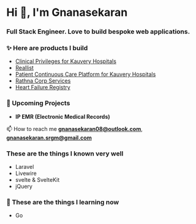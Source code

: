 <h1>Hi 👋, I'm Gnanasekaran</h1>
<h3>Full Stack Engineer. Love to build bespoke web applications.</h3>

### ✨ Here are products I build
- [Clinical Privileges for Kauvery Hospitals](https://cp.kauveryhospital.com/)
- [Reallist](https://app.reallist.in/)
- [Patient Continuous Care Platform for Kauvery Hospitals](https://cccm.kauveryhospital.com/login)
- [Rathna Corp Services](https://rathnacorp.com/)
- [Heart Failure Registry](https://registry.cccm.app/)

   
### :loudspeaker: Upcoming Projects
-  **IP EMR (Electronic Medical Records)**

📫 How to reach me **gnanasekaran08@outlook.com**, **gnanasekaran.srgm@gmail.com**

### These are the things I known very well
- Laravel
- Livewire
- svelte & SvelteKit
- jQuery 


### 🌱 These are the things I learning now
- Go

